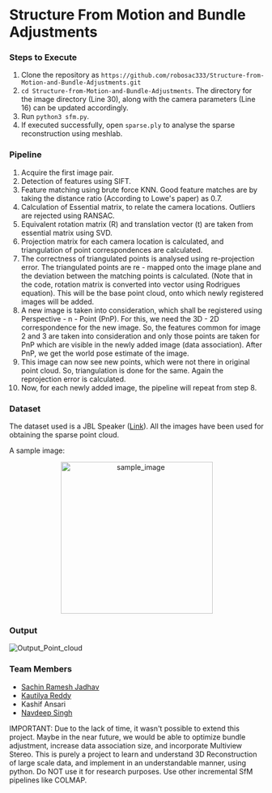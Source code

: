 # Structure From Motion and Bundle Adjustments

### Steps to Execute

1. Clone the repository as ```https://github.com/robosac333/Structure-from-Motion-and-Bundle-Adjustments.git```
2. ```cd Structure-from-Motion-and-Bundle-Adjustments```. The directory for the image directory (Line 30), along with the camera parameters (Line 16) can be updated accordingly.
3. Run ```python3 sfm.py```.
4. If executed successfully, open ```sparse.ply``` to analyse the sparse reconstruction using meshlab.

### Pipeline
1. Acquire the first image pair.
2. Detection of features using SIFT.
3. Feature matching using brute force KNN. Good feature matches are by taking the distance ratio (According to Lowe's paper) as 0.7.
4. Calculation of Essential matrix, to relate the camera locations. Outliers are rejected using RANSAC.
5. Equivalent rotation matrix (R) and translation vector (t) are taken from essential matrix using SVD.
6. Projection matrix for each camera location is calculated, and triangulation of point correspondences are calculated.
7. The correctness of triangulated points is analysed using re-projection error. The triangulated points are re - mapped onto the image plane and the deviation between the matching points is calculated. (Note that in the code, rotation matrix is converted into vector using Rodrigues equation). This will be the base point cloud, onto which newly registered images will be added.
8. A new image is taken into consideration, which shall be registered using Perspective - n - Point (PnP). For this, we need the 3D - 2D correspondence for the new image. So, the features common for image 2 and 3 are taken into consideration and only those points are taken for PnP which are visible in the newly added image (data association). After PnP, we get the world pose estimate of the image.
9. This image can now see new points, which were not there in original point cloud. So, triangulation is done for the same. Again the reprojection error is calculated.
10. Now, for each newly added image, the pipeline will repeat from step 8.

### Dataset

The dataset used is a JBL Speaker ([Link](https://drive.google.com/drive/folders/16r0MLKJSryVjavbvIiSIOnX3kfUCeG8_)). All the images have been used for obtaining the sparse point cloud.

A sample image:

<p align="center">
  <img src="image.png" alt="sample_image" width="300" height="300">
</p>

### Output

![Output_Point_cloud](Result/sfm.gif)

### Team Members

* [Sachin Ramesh Jadhav](https://github.com/robosac333)
* [Kautilya Reddy](https://github.com/1412kauti)
* Kashif Ansari
* [Navdeep Singh](https://github.com/syzygy21)

IMPORTANT: Due to the lack of time, it wasn't possible to extend this project. Maybe in the near future, we would be able to optimize bundle adjustment, increase data association size, and incorporate Multiview Stereo. This is purely a project to learn and understand 3D Reconstruction of large scale data, and implement in an understandable manner, using python. Do NOT use it for research purposes. Use other incremental SfM pipelines like COLMAP.
